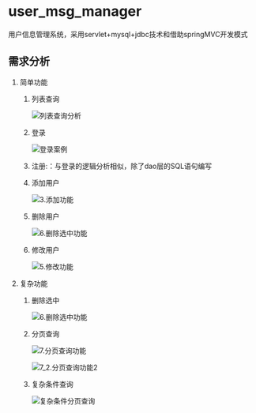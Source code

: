 # user_msg_manager
用户信息管理系统，采用servlet+mysql+jdbc技术和借助springMVC开发模式
## 需求分析
1. 简单功能
	1. 列表查询
	
	   ![列表查询分析](F:\BaiduNetdiskDownload\22.会员版(2.0)-就业课(2.0)-JSP,EL和JSTL\day08_EL&JSTL\笔记\列表查询分析.bmp)
	
	2. 登录
	
	   ![登录案例](F:\BaiduNetdiskDownload\21.会员版(2.0)-就业课(2.0)-Cookie和Session\day07_Cookie&Session\笔记\登录案例.bmp)
	
	3. 注册:：与登录的逻辑分析相似，除了dao层的SQL语句编写
	
	4. 添加用户
	
	   ![3.添加功能](F:\BaiduNetdiskDownload\day09_综合案例(用户信息)\笔记\3.添加功能.bmp)
	
	5. 删除用户
	
	   ![6.删除选中功能](F:\BaiduNetdiskDownload\day09_综合案例(用户信息)\笔记\6.删除选中功能.bmp)
	
	6. 修改用户
	
	   ![5.修改功能](F:\BaiduNetdiskDownload\day09_综合案例(用户信息)\笔记\5.修改功能.bmp)
2. 复杂功能
	1. 删除选中
	
	   ![6.删除选中功能](F:\BaiduNetdiskDownload\day09_综合案例(用户信息)\笔记\6.删除选中功能.bmp)
	
	2. 分页查询
	
	   ![7.分页查询功能](F:\BaiduNetdiskDownload\day09_综合案例(用户信息)\笔记\7.分页查询功能.bmp)
	
	   ![7_2.分页查询功能2](F:\BaiduNetdiskDownload\day09_综合案例(用户信息)\笔记\7_2.分页查询功能2.bmp)
	
	3. 复杂条件查询
	
	   ![复杂条件分页查询](F:\BaiduNetdiskDownload\day09_综合案例(用户信息)\笔记\复杂条件分页查询.bmp)

## 